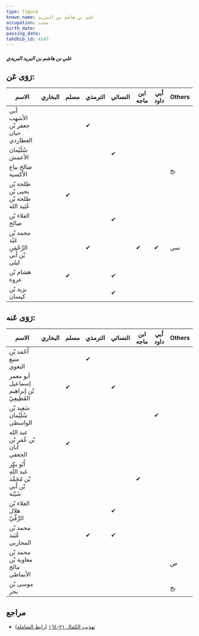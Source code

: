 ```yaml
---
type: figure
known_name: علي بن هاشم بن البريد
occupation: محدث
birth_date:
passing_date:
tahdhib_id: 4147
---
```

##### علي بن هاشم بن البريد البريدي

## رَوَى عَن:
| الاسم                                    | البخاري | مسلم | الترمذي | النسائي | ابن ماجه | أبي داود | Others |
| ---------------------------------------- | ------- | ---- | ------- | ------- | -------- | -------- | ------ |
| أبي الأشهب جعفر بْن حيان العطاردي        |         |      | ✔       |         |          |          |        |
| سُلَيْمان الأعمش                         |         |      |         | ✔       |          |          |        |
| صالح بياع الأكسية                        |         |      |         |         |          |          | بخ     |
| طلحة بْن يحيى بْن طلحة بْن عُبَيد الله   |         | ✔    |         |         |          |          |        |
| العلاء بْن صالح                          |         |      |         | ✔       |          |          |        |
| محمد بْن عَبْد الرَّحْمَنِ بْن أَبي ليلى |         |      | ✔       |         | ✔        | ✔        | سي     |
| هشام بْن عروة                            |         | ✔    |         | ✔       |          |          |        |
| يزيد بْن كيسان                           |         |      |         | ✔       |          |          |        |
## رَوَى عَنه:
| الاسم                                                | البخاري | مسلم | الترمذي | النسائي | ابن ماجه | أبي داود | Others |
| ---------------------------------------------------- | ------- | ---- | ------- | ------- | -------- | -------- | ------ |
| أَحْمَد بْن منيع البغوي                              |         |      | ✔       |         |          |          |        |
| أبو معمر إسماعيل بْن إبراهيم القَطِيعِيّ             |         | ✔    |         | ✔       |          |          |        |
| سَعِيد بْن سُلَيْمان الواسطي                         |         |      |         |         |          | ✔        |        |
| عبد الله بْن عُمَر بْن أبان الجعفي                   |         | ✔    |         |         |          |          |        |
| أَبُو بكر عَبد اللَّهِ بْن مُحَمَّد بْن أَبي شَيْبَة |         |      |         |         | ✔        |          |        |
| العلاء بْن هلال الرَّقِّيّ                           |         |      |         | ✔       |          |          |        |
| محمد بْن عُبَيد المحاربي                             |         |      | ✔       | ✔       |          |          |        |
| محمد بْن معاوية بْن مالج الأنماطي                    |         |      |         |         |          |          | ص      |
| موسى بْن بحر                                         |         |      |         |         |          |          | بخ     |
## مراجع
- [تهذيب الكمال ٢١-١٦٤](obsidian://open?vault=Tahdhib-al-Kamal&file=Figures/٤١٤٧-علي%20بن%20هاشم%20بن%20البريد%20البريدي) ([رابط الشاملة](https://shamela.ws/book/3722/10811))